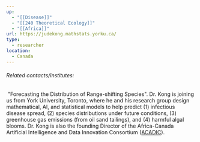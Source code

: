 ```yaml
---
up:
  - "[[Disease]]"
  - "[[240 Theoretical Ecology]]"
  - "[[Africa]]"
url: https://judekong.mathstats.yorku.ca/
type:
  - researcher
location:
  - Canada
---
```


###### Related contacts/institutes:
 "Forecasting the Distribution of Range-shifting Species".
Dr. Kong is joining us from York University, Toronto, where he and his research group design mathematical, AI, and statistical models to help predict (1) infectious disease spread, (2) species distributions under future conditions, (3) greenhouse gas emissions (from oil sand tailings), and (4) harmful algal blooms. Dr. Kong is also the founding Director of the Africa-Canada Artificial Intelligence and Data Innovation Consortium ([ACADIC](https://can01.safelinks.protection.outlook.com/?url=https%3A%2F%2Facadic.org%2F&data=05%7C01%7Cana.avila%40mail.mcgill.ca%7C437e8d29c3a244e7cf9c08db2494ceb8%7Ccd31967152e74a68afa9fcf8f89f09ea%7C0%7C0%7C638143994895419721%7CUnknown%7CTWFpbGZsb3d8eyJWIjoiMC4wLjAwMDAiLCJQIjoiV2luMzIiLCJBTiI6Ik1haWwiLCJXVCI6Mn0%3D%7C3000%7C%7C%7C&sdata=E4pvJx0AVZOTjrv96FWMn1iPADQA70AOHNWsINJWXz8%3D&reserved=0 "https://acadic.org/")).